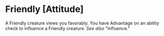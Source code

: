 # Friendly [Attitude]

A Friendly creature views you favorably. You have Advantage on an ability check to influence a Friendly creature. *See also* "Influence."